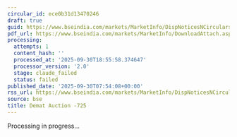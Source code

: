 ```yaml
---
circular_id: ece0b31d13470246
draft: true
guid: https://www.bseindia.com/markets/MarketInfo/DispNoticesNCirculars.aspx?Noticeid={3FD784FF-D9E6-4FD9-8FAB-F2BCCCF10480}&noticeno=20250930-8&dt=09/30/2025&icount=8&totcount=114&flag=0
pdf_url: https://www.bseindia.com/markets/MarketInfo/DownloadAttach.aspx?id=20250930-8&attachedId=2e1f8167-4bb3-4a4b-a826-b98cbba27c89
processing:
  attempts: 1
  content_hash: ''
  processed_at: '2025-09-30T18:55:58.374647'
  processor_version: '2.0'
  stage: claude_failed
  status: failed
published_date: '2025-09-30T07:54:08+00:00'
rss_url: https://www.bseindia.com/markets/MarketInfo/DispNoticesNCirculars.aspx?Noticeid={3FD784FF-D9E6-4FD9-8FAB-F2BCCCF10480}&noticeno=20250930-8&dt=09/30/2025&icount=8&totcount=114&flag=0
source: bse
title: Demat Auction -725
---
```


Processing in progress...